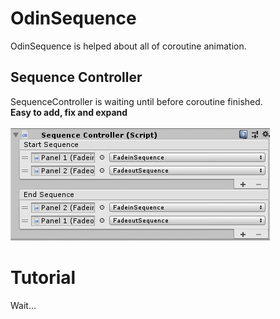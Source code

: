 # OdinSequence
OdinSequence is helped about all of coroutine animation.<br>

## Sequence Controller
SequenceController is waiting until before coroutine finished.<br>
<b>Easy to add, fix and expand</b><br>
<br>
![Image](./Images/sequenceEditor.gif)


# Tutorial
Wait...
